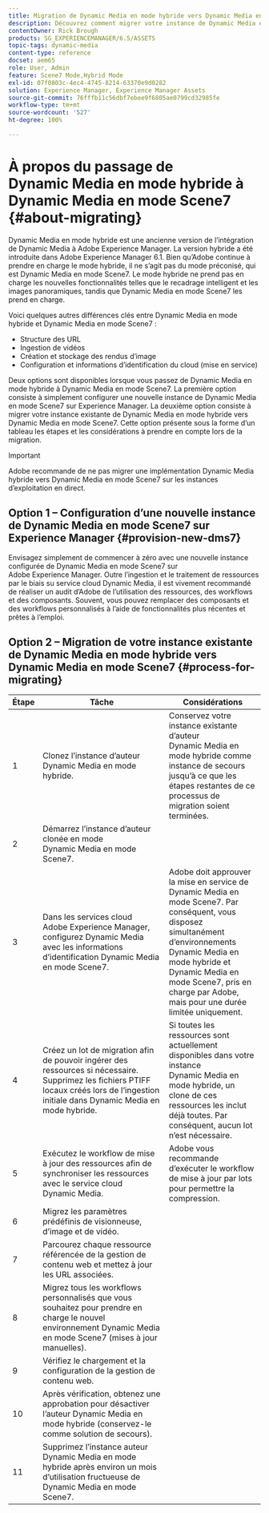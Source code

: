 ```yaml
---
title: Migration de Dynamic Media en mode hybride vers Dynamic Media en mode S7
description: Découvrez comment migrer votre instance de Dynamic Media en mode hybride vers Dynamic Media en mode S7.
contentOwner: Rick Brough
products: SG_EXPERIENCEMANAGER/6.5/ASSETS
topic-tags: dynamic-media
content-type: reference
docset: aem65
role: User, Admin
feature: Scene7 Mode,Hybrid Mode
exl-id: 07f0803c-4ec4-4745-8214-63370e9d0282
solution: Experience Manager, Experience Manager Assets
source-git-commit: 76fffb11c56dbf7ebee9f6805ae0799cd32985fe
workflow-type: tm+mt
source-wordcount: '527'
ht-degree: 100%

---
```


# À propos du passage de Dynamic Media en mode hybride à Dynamic Media en mode Scene7 {#about-migrating}

Dynamic Media en mode hybride est une ancienne version de l’intégration de Dynamic Media à Adobe Experience Manager. La version hybride a été introduite dans Adobe Experience Manager 6.1. Bien qu’Adobe continue à prendre en charge le mode hybride, il ne s’agit pas du mode préconisé, qui est Dynamic Media en mode Scene7. Le mode hybride ne prend pas en charge les nouvelles fonctionnalités telles que le recadrage intelligent et les images panoramiques, tandis que Dynamic Media en mode Scene7 les prend en charge.

Voici quelques autres différences clés entre Dynamic Media en mode hybride et Dynamic Media en mode Scene7 :

* Structure des URL
* Ingestion de vidéos
* Création et stockage des rendus d’image
* Configuration et informations d’identification du cloud (mise en service)

Deux options sont disponibles lorsque vous passez de Dynamic Media en mode hybride à Dynamic Media en mode Scene7. La première option consiste à simplement configurer une nouvelle instance de Dynamic Media en mode Scene7 sur Experience Manager. La deuxième option consiste à migrer votre instance existante de Dynamic Media en mode hybride vers Dynamic Media en mode Scene7. Cette option présente sous la forme d’un tableau les étapes et les considérations à prendre en compte lors de la migration.

>[!IMPORTANT]
>
>Adobe recommande de ne pas migrer une implémentation Dynamic Media hybride vers Dynamic Media en mode Scene7 sur les instances d’exploitation en direct.

## Option 1 – Configuration d’une nouvelle instance de Dynamic Media en mode Scene7 sur Experience Manager {#provision-new-dms7}

Envisagez simplement de commencer à zéro avec une nouvelle instance configurée de Dynamic Media en mode Scene7 sur Adobe Experience Manager. Outre l’ingestion et le traitement de ressources par le biais su service cloud Dynamic Media, il est vivement recommandé de réaliser un audit d’Adobe de l’utilisation des ressources, des workflows et des composants. Souvent, vous pouvez remplacer des composants et des workflows personnalisés à l’aide de fonctionnalités plus récentes et prêtes à l’emploi.

## Option 2 – Migration de votre instance existante de Dynamic Media en mode hybride vers Dynamic Media en mode Scene7 {#process-for-migrating}

| Étape | Tâche | Considérations |
|---|---|---|
| 1 | Clonez l’instance d’auteur Dynamic Media en mode hybride. | Conservez votre instance existante d’auteur Dynamic Media en mode hybride comme instance de secours jusqu’à ce que les étapes restantes de ce processus de migration soient terminées. |
| 2 | Démarrez l’instance d’auteur clonée en mode Dynamic Media en mode Scene7. |  |
| 3 | Dans les services cloud Adobe Experience Manager, configurez Dynamic Media avec les informations d’identification Dynamic Media en mode Scene7. | Adobe doit approuver la mise en service de Dynamic Media en mode Scene7. Par conséquent, vous disposez simultanément d’environnements Dynamic Media en mode hybride et Dynamic Media en mode Scene7, pris en charge par Adobe, mais pour une durée limitée uniquement. |
| 4 | Créez un lot de migration afin de pouvoir ingérer des ressources si nécessaire.<br>Supprimez les fichiers PTIFF locaux créés lors de l’ingestion initiale dans Dynamic Media en mode hybride. | Si toutes les ressources sont actuellement disponibles dans votre instance Dynamic Media en mode hybride, un clone de ces ressources les inclut déjà toutes. Par conséquent, aucun lot n’est nécessaire. |
| 5 | Exécutez le workflow de mise à jour des ressources afin de synchroniser les ressources avec le service cloud Dynamic Media. | Adobe vous recommande d’exécuter le workflow de mise à jour par lots pour permettre la compression. |
| 6 | Migrez les paramètres prédéfinis de visionneuse, d’image et de vidéo. |  |
| 7 | Parcourez chaque ressource référencée de la gestion de contenu web et mettez à jour les URL associées. |  |
| 8 | Migrez tous les workflows personnalisés que vous souhaitez pour prendre en charge le nouvel environnement Dynamic Media en mode Scene7 (mises à jour manuelles). |  |
| 9 | Vérifiez le chargement et la configuration de la gestion de contenu web. |  |
| 10 | Après vérification, obtenez une approbation pour désactiver l’auteur Dynamic Media en mode hybride (conservez-le comme solution de secours). |  |
| 11 | Supprimez l’instance auteur Dynamic Media en mode hybride après environ un mois d’utilisation fructueuse de Dynamic Media en mode Scene7. |  |
